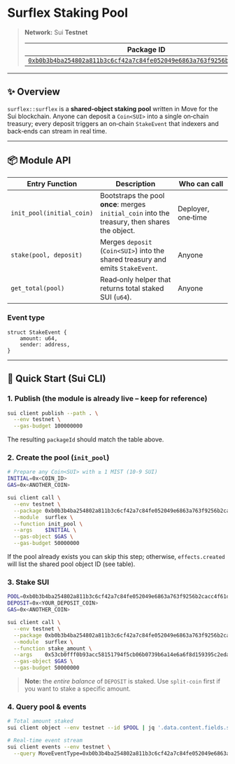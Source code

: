 # Surflex Staking Pool

> **Network:** Sui **Testnet**
>
> | Package ID                                                                                                                                                                    | Shared Pool Object ID                                                |
> | ----------------------------------------------------------------------------------------------------------------------------------------------------------------------------- | -------------------------------------------------------------------- |
> | [`0xb0b3b4ba254802a811b3c6cf42a7c84fe052049e6863a763f9256b2cacc4f61d`](https://suiscan.xyz/testnet/object/0xb0b3b4ba254802a811b3c6cf42a7c84fe052049e6863a763f9256b2cacc4f61d) | [`0x53cb0fff0b93acc58151794f5cb06b0739b6a14e6a6f8d159395c2eda2911bcc`](https://suiscan.xyz/testnet/object/0x53cb0fff0b93acc58151794f5cb06b0739b6a14e6a6f8d159395c2eda2911bcc) |

---

## ✨ Overview

`surflex::surflex` is a **shared‑object staking pool** written in Move for the Sui blockchain. Anyone can deposit a `Coin<SUI>` into a single on‑chain treasury; every deposit triggers an on‑chain `StakeEvent` that indexers and back‑ends can stream in real time.


---

## 📦 Module API

| Entry Function            | Description                                                                                    | Who can call       |
| ------------------------- | ---------------------------------------------------------------------------------------------- | ------------------ |
| `init_pool(initial_coin)` | Bootstraps the pool **once**: merges `initial_coin` into the treasury, then shares the object. | Deployer, one‑time |
| `stake(pool, deposit)`    | Merges `deposit` (`Coin<SUI>`) into the shared treasury and emits `StakeEvent`.                | Anyone             |
| `get_total(pool)`         | Read‑only helper that returns total staked SUI (`u64`).                                        | Anyone             |

### Event type

```move
struct StakeEvent {
    amount: u64,
    sender: address,
}
```

---

## 🚀 Quick Start (Sui CLI)

### 1. Publish (the module is already live – keep for reference)

```bash
sui client publish --path . \
  --env testnet \
  --gas-budget 100000000
```

The resulting `packageId` should match the table above.

### 2. Create the pool (`init_pool`)

```bash
# Prepare any Coin<SUI> with ≥ 1 MIST (10‑9 SUI)
INITIAL=0x<COIN_ID>
GAS=0x<ANOTHER_COIN>

sui client call \
  --env testnet \
  --package 0xb0b3b4ba254802a811b3c6cf42a7c84fe052049e6863a763f9256b2cacc4f61d \
  --module  surflex \
  --function init_pool \
  --args    $INITIAL \
  --gas-object $GAS \
  --gas-budget 50000000
```

If the pool already exists you can skip this step; otherwise, `effects.created` will list the shared pool object ID (see table).

### 3. Stake SUI

```bash
POOL=0xb0b3b4ba254802a811b3c6cf42a7c84fe052049e6863a763f9256b2cacc4f61d
DEPOSIT=0x<YOUR_DEPOSIT_COIN>
GAS=0x<ANOTHER_COIN>

sui client call \
  --env testnet \
  --package 0xb0b3b4ba254802a811b3c6cf42a7c84fe052049e6863a763f9256b2cacc4f61d \
  --module  surflex \
  --function stake_amount \
  --args    0x53cb0fff0b93acc58151794f5cb06b0739b6a14e6a6f8d159395c2eda2911bcc $DEPOSIT \
  --gas-object $GAS \
  --gas-budget 50000000
```

> **Note:** the *entire balance* of `DEPOSIT` is staked. Use `split-coin` first if you want to stake a specific amount.

### 4. Query pool & events

```bash
# Total amount staked
sui client object --env testnet --id $POOL | jq '.data.content.fields.staked_amount'

# Real‑time event stream
sui client events --env testnet \
  --query MoveEventType=0xb0b3b4ba254802a811b3c6cf42a7c84fe052049e6863a763f9256b2cacc4f61d::surflex::StakeEvent
```
